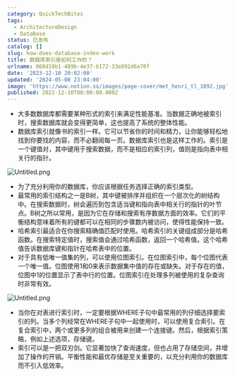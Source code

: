 ```yaml
---
category: QuickTechBites
tags:
  - ArchitectureDesign
  - DataBase
status: 已发布
catalog: []
slug: how-does-database-index-work
title: 数据库索引是如何工作的？
urlname: 068d18b1-489b-4e37-b172-33e892d6a70f
date: '2023-12-10 20:02:00'
updated: '2024-05-08 23:04:00'
image: 'https://www.notion.so/images/page-cover/met_henri_tl_1892.jpg'
published: 2022-12-10T08:00:00.000Z
---
```

- 大多数数据库都需要某种形式的索引来满足性能基准。当数据正确地被索引时，搜索数据库就会变得更简单，这也提高了系统的整体性能。
- 数据库索引就像书的索引一样。它可以节省你的时间和精力，让你能够轻松地找到你要找的内容，而不必翻阅每一页。数据库索引也是这样工作的。索引是一个键值对，其中键用于搜索数据，而不是相应的索引列，值则是指向表中相关行的指针。

![Untitled.png](https://prod-files-secure.s3.us-west-2.amazonaws.com/5d24fe63-e567-4804-86f9-9fdc62e13082/3e87f042-644d-48ab-9a58-227f3d930d71/Untitled.png?X-Amz-Algorithm=AWS4-HMAC-SHA256&X-Amz-Content-Sha256=UNSIGNED-PAYLOAD&X-Amz-Credential=ASIAZI2LB4663PMGSWMM%2F20250408%2Fus-west-2%2Fs3%2Faws4_request&X-Amz-Date=20250408T213522Z&X-Amz-Expires=3600&X-Amz-Security-Token=IQoJb3JpZ2luX2VjEAYaCXVzLXdlc3QtMiJHMEUCIEpUNBOxQeLpPVHsffddtEdjgYbwC0rc58b%2BC9yh6Q4OAiEAhQZDOqKcMSHAMmf%2FdkEGQ%2FjpgAnsWTsr8rvoFpPsibsq%2FwMIfhAAGgw2Mzc0MjMxODM4MDUiDK2qK30XY1AfdDtfaCrcA9DOTlaFPe0FEjNUX%2BXae8K9H3kBtP3F6D2bY3SwNPxl28LRnK4tRtELn7F2rIzZHR49vkvv0SDoRlM6flM0V9lIzDuLKqUPMmgCXTwJgIaQxfCDyV8JvkazqOkxpR9%2FFMKInlzQw2LjXIbv88BG%2BLeLUFICsU1tI77QW9HQGWCJLHB8Z4W8Lk39ZyW0fR9qFGVYsikuC%2Bz9bwDHInr%2BKFX%2FFA%2BpyMMG0%2FqtrvtRetIUk%2FfYJGpQro9W%2ByPHLDddUszZxA2Vh90HYoFKtW8x5YhCeU4taBXJZgxq2V6h50oTz9MNnbtEKFt97wkrUMGw7GAQYidxLOaUQBzrP5GGvu2LyBME6KMW9ZW9x4DO4gTT6DIB%2BMbqHVKSsR%2BfpyKlGGukgwBBxmxDSDWsZ5nrNQ6BpyFd4n6kz0r4IvQDQRLdIc4JIiMRjYrV6U4Yu8THjdLviMrI%2FJ74ncJw5FooYxIIBLsPrP8KXe4iLzJPXd%2FTZH8x54CRbsBVPtxUindeZYQQidX0PgAqYg13f0V5RbbwwBDPv8MaaDrE25sRjNe07iPZruIM0Fu4RhEhk49stWjtPpxNnh%2F4gtVQVFBSrWikY5kA5ui9%2ByvkAc1AE5wiqnVe5KDsap1P1xtCMK2o1r8GOqUBS01BRHgZSjmvbHVDJJufP8qUMyyhHocm8lkD5wbatWnxFMkcPk31yv7J5sQIfyhPSWT7QYB9lN5sBtaQ36tz4Y5U0MBDfLonm7GZXF7k8b%2FJ%2FXdatTAYTqiF0AjxN4aoX4jJ8g94BZ%2FQFl5syVgGy28NYj0%2BLLyG8Uzb9zlFz4PlgwHfiQUwsjjIRuP2l8s9V9%2BB6PMW4xLOPc3%2BZPyi4JP8KMz4&X-Amz-Signature=8ab35c10ed1792425e95dafd7bd3dee23b2f4d945798a0edc5b2f4a69f10165e&X-Amz-SignedHeaders=host&x-id=GetObject)

- 为了充分利用你的数据库，你应该根据任务选择正确的索引类型。
- 最常用的索引结构之一是B树，其中键被排序并组织在一个层次化的树结构中。在搜索数据时，树会遍历到包含适当键和指向表中相关行的指针的叶节点。B树之所以常用，是因为它在存储和搜索有序数据方面的效率。它们的平衡结构意味着所有的键都可以在相同的步骤数内被访问，使得性能保持一致。
- 哈希索引最适合在你搜索精确值匹配时使用。哈希索引的关键组成部分是哈希函数。在搜索特定值时，搜索值会通过哈希函数，返回一个哈希值。这个哈希值告诉数据库键和指针在哈希表中的位置。
- 对于具有低唯一值集的列，可以使用位图索引。在位图索引中，每个位图代表一个唯一值。位图使用1和0来表示数据集中值的存在或缺失。对于存在的值，位图中1的位置显示了表中行的位置。位图索引在处理多列被使用的复杂查询时非常有效。

![Untitled.png](https://prod-files-secure.s3.us-west-2.amazonaws.com/5d24fe63-e567-4804-86f9-9fdc62e13082/25e88b4a-737d-484e-85cc-b7fe2444aa3c/Untitled.png?X-Amz-Algorithm=AWS4-HMAC-SHA256&X-Amz-Content-Sha256=UNSIGNED-PAYLOAD&X-Amz-Credential=ASIAZI2LB4663PMGSWMM%2F20250408%2Fus-west-2%2Fs3%2Faws4_request&X-Amz-Date=20250408T213522Z&X-Amz-Expires=3600&X-Amz-Security-Token=IQoJb3JpZ2luX2VjEAYaCXVzLXdlc3QtMiJHMEUCIEpUNBOxQeLpPVHsffddtEdjgYbwC0rc58b%2BC9yh6Q4OAiEAhQZDOqKcMSHAMmf%2FdkEGQ%2FjpgAnsWTsr8rvoFpPsibsq%2FwMIfhAAGgw2Mzc0MjMxODM4MDUiDK2qK30XY1AfdDtfaCrcA9DOTlaFPe0FEjNUX%2BXae8K9H3kBtP3F6D2bY3SwNPxl28LRnK4tRtELn7F2rIzZHR49vkvv0SDoRlM6flM0V9lIzDuLKqUPMmgCXTwJgIaQxfCDyV8JvkazqOkxpR9%2FFMKInlzQw2LjXIbv88BG%2BLeLUFICsU1tI77QW9HQGWCJLHB8Z4W8Lk39ZyW0fR9qFGVYsikuC%2Bz9bwDHInr%2BKFX%2FFA%2BpyMMG0%2FqtrvtRetIUk%2FfYJGpQro9W%2ByPHLDddUszZxA2Vh90HYoFKtW8x5YhCeU4taBXJZgxq2V6h50oTz9MNnbtEKFt97wkrUMGw7GAQYidxLOaUQBzrP5GGvu2LyBME6KMW9ZW9x4DO4gTT6DIB%2BMbqHVKSsR%2BfpyKlGGukgwBBxmxDSDWsZ5nrNQ6BpyFd4n6kz0r4IvQDQRLdIc4JIiMRjYrV6U4Yu8THjdLviMrI%2FJ74ncJw5FooYxIIBLsPrP8KXe4iLzJPXd%2FTZH8x54CRbsBVPtxUindeZYQQidX0PgAqYg13f0V5RbbwwBDPv8MaaDrE25sRjNe07iPZruIM0Fu4RhEhk49stWjtPpxNnh%2F4gtVQVFBSrWikY5kA5ui9%2ByvkAc1AE5wiqnVe5KDsap1P1xtCMK2o1r8GOqUBS01BRHgZSjmvbHVDJJufP8qUMyyhHocm8lkD5wbatWnxFMkcPk31yv7J5sQIfyhPSWT7QYB9lN5sBtaQ36tz4Y5U0MBDfLonm7GZXF7k8b%2FJ%2FXdatTAYTqiF0AjxN4aoX4jJ8g94BZ%2FQFl5syVgGy28NYj0%2BLLyG8Uzb9zlFz4PlgwHfiQUwsjjIRuP2l8s9V9%2BB6PMW4xLOPc3%2BZPyi4JP8KMz4&X-Amz-Signature=3124efd5316c915ef2ecd6d0add95ba662fd89a67972e25b3bf580f6ccc1ccbd&X-Amz-SignedHeaders=host&x-id=GetObject)

- 当你在对表进行索引时，一定要根据WHERE子句中最常用的列仔细选择要索引的列。当多个列经常在WHERE子句中一起使用时，可以使用复合索引。在复合索引中，两个或更多列的组合被用来创建一个连接键。然后，根据索引策略，例如上述选项，存储键。
- 索引可以是一把双刃剑。它显著加快了查询速度，但也占用了存储空间，并增加了操作的开销。平衡性能和最优存储是至关重要的，以充分利用你的数据库而不引入低效率。
